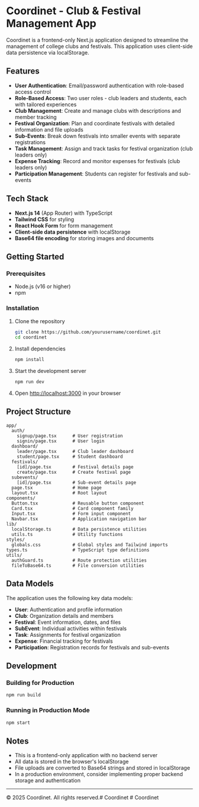 # Coordinet - Club & Festival Management App

Coordinet is a frontend-only Next.js application designed to streamline the management of college clubs and festivals. This application uses client-side data persistence via localStorage.

## Features

- **User Authentication**: Email/password authentication with role-based access control
- **Role-Based Access**: Two user roles - club leaders and students, each with tailored experiences
- **Club Management**: Create and manage clubs with descriptions and member tracking
- **Festival Organization**: Plan and coordinate festivals with detailed information and file uploads
- **Sub-Events**: Break down festivals into smaller events with separate registrations
- **Task Management**: Assign and track tasks for festival organization (club leaders only)
- **Expense Tracking**: Record and monitor expenses for festivals (club leaders only)
- **Participation Management**: Students can register for festivals and sub-events

## Tech Stack

- **Next.js 14** (App Router) with TypeScript
- **Tailwind CSS** for styling
- **React Hook Form** for form management
- **Client-side data persistence** with localStorage
- **Base64 file encoding** for storing images and documents

## Getting Started

### Prerequisites

- Node.js (v16 or higher)
- npm

### Installation

1. Clone the repository
   ```bash
   git clone https://github.com/yourusername/coordinet.git
   cd coordinet
   ```

2. Install dependencies
   ```bash
   npm install
   ```

3. Start the development server
   ```bash
   npm run dev
   ```

4. Open [http://localhost:3000](http://localhost:3000) in your browser

## Project Structure

```
app/
  auth/
    signup/page.tsx      # User registration
    signin/page.tsx      # User login
  dashboard/
    leader/page.tsx      # Club leader dashboard
    student/page.tsx     # Student dashboard
  festivals/
    [id]/page.tsx        # Festival details page
    create/page.tsx      # Create festival page
  subevents/
    [id]/page.tsx        # Sub-event details page
  page.tsx               # Home page
  layout.tsx             # Root layout
components/
  Button.tsx             # Reusable button component
  Card.tsx               # Card component family
  Input.tsx              # Form input component
  Navbar.tsx             # Application navigation bar
lib/
  localStorage.ts        # Data persistence utilities
  utils.ts               # Utility functions
styles/
  globals.css            # Global styles and Tailwind imports
types.ts                 # TypeScript type definitions
utils/
  authGuard.ts           # Route protection utilities
  fileToBase64.ts        # File conversion utilities
```

## Data Models

The application uses the following key data models:

- **User**: Authentication and profile information
- **Club**: Organization details and members
- **Festival**: Event information, dates, and files
- **SubEvent**: Individual activities within festivals
- **Task**: Assignments for festival organization
- **Expense**: Financial tracking for festivals
- **Participation**: Registration records for festivals and sub-events

## Development

### Building for Production

```bash
npm run build
```

### Running in Production Mode

```bash
npm start
```

## Notes

- This is a frontend-only application with no backend server
- All data is stored in the browser's localStorage
- File uploads are converted to Base64 strings and stored in localStorage
- In a production environment, consider implementing proper backend storage and authentication

---

© 2025 Coordinet. All rights reserved.#   C o o r d i n e t  
 #   C o o r d i n e t  
 